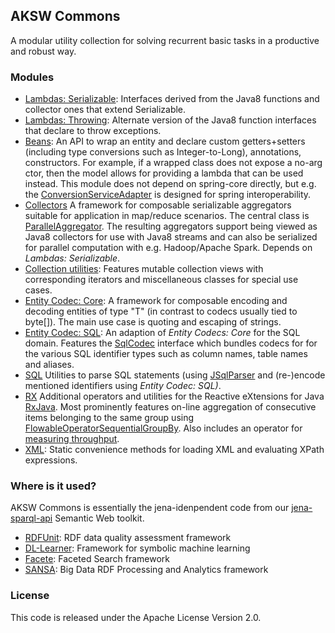 ## AKSW Commons

A modular utility collection for solving recurrent basic tasks in a productive and robust way.

### Modules

* [Lambdas: Serializable](aksw-commons-lambdas-parent/aksw-commons-lambdas-serializable): Interfaces derived from the Java8 functions and collector ones that extend Serializable.
* [Lambdas: Throwing](aksw-commons-lambdas-parent/aksw-commons-lambdas-throwing): Alternate version of the Java8 function interfaces that declare to throw exceptions.
* [Beans](aksw-commons-beans): An API to wrap an entity and declare custom getters+setters (including type conversions such as Integer-to-Long), annotations, constructors. For example, if a wrapped class does not expose a no-arg ctor, then the model allows for providing a lambda that can be used instead. This module does not depend on spring-core directly, but e.g. the [ConversionServiceAdapter](aksw-commons-beans/src/main/java/org/aksw/commons/beans/model/ConversionServiceAdapter.java) is designed for spring interoperability.
* [Collectors](aksw-commons-collectors) A framework for composable serializable aggregators suitable for application in map/reduce scenarios. The central class is [ParallelAggregator](aksw-commons-collectors/src/main/java/org/aksw/commons/collector/domain/ParallelAggregator.java). The resulting aggregators support being viewed as Java8 collectors for use with Java8 streams and can also be serialized for parallel computation with e.g. Hadoop/Apache Spark. Depends on *Lambdas: Serializable*.
* [Collection utilities](aksw-commons-collections): Features mutable collection views with corresponding iterators and miscellaneous classes for special use cases.
* [Entity Codec: Core](aksw-commons-entity-codecs-parent/aksw-commons-entity-codecs-core): A framework for composable encoding and decoding entities of type "T" (in contrast to codecs usually tied to byte[]). The main use case is quoting and escaping of strings.
* [Entity Codec: SQL](aksw-commons-entity-codecs-parent/aksw-commons-entity-codecs-sql): An adaption of *Entity Codecs: Core* for the SQL domain. Features the [SqlCodec](aksw-commons-entity-codecs-parent/aksw-commons-entity-codecs-sql/src/main/java/org/aksw/commons/sql/codec/api/SqlCodec.java) interface which bundles codecs for for the various SQL identifier types such as column names, table names and aliases.
* [SQL](aksw-commons-sql) Utilities to parse SQL statements (using [JSqlParser](https://github.com/JSQLParser/JSqlParser) and (re-)encode mentioned identifiers using *Entity Codec: SQL)*.
* [RX](aksw-commons-rx) Additional operators and utilities for the Reactive eXtensions for Java [RxJava](https://github.com/ReactiveX/RxJava). Most prominently features on-line aggregation of consecutive items belonging to the same group using [FlowableOperatorSequentialGroupBy](aksw-commons-rx/src/main/java/org/aksw/commons/rx/op/FlowableOperatorSequentialGroupBy.java). Also includes an operator for [measuring throughput](aksw-commons-rx/src/main/java/org/aksw/commons/rx/op/OperatorObserveThroughput.java).
* [XML](aksw-commons-util-xml): Static convenience methods for loading XML and evaluating XPath expressions.


### Where is it used?

AKSW Commons is essentially the jena-idenpendent code from our [jena-sparql-api](https://github.com/SmartDataAnalytics/jena-sparql-api) Semantic Web toolkit.

* [RDFUnit](https://github.com/AKSW/RDFUnit): RDF data quality assessment framework
* [DL-Learner](https://github.com/AKSW/RDFUnit): Framework for symbolic machine learning
* [Facete](https://github.com/AKSW/RDFUnit): Faceted Search framework
* [SANSA](https://github.com/AKSW/RDFUnit): Big Data RDF Processing and Analytics framework


### License

This code is released under the Apache License Version 2.0.

